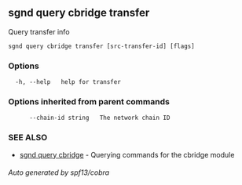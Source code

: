 ## sgnd query cbridge transfer

Query transfer info

```
sgnd query cbridge transfer [src-transfer-id] [flags]
```

### Options

```
  -h, --help   help for transfer
```

### Options inherited from parent commands

```
      --chain-id string   The network chain ID
```

### SEE ALSO

* [sgnd query cbridge](sgnd_query_cbridge.md)	 - Querying commands for the cbridge module

###### Auto generated by spf13/cobra

